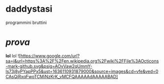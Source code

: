 # daddystasi
programmini bruttini
# *prova*
**lol** lol
![https://www.google.com/url?sa=i&url=https%3A%2F%2Fen.wikipedia.org%2Fwiki%2FFile%3AOcticons-mark-github.svg&psig=AOvVaw2qUmmY-ls73j8yPYapPPx5&ust=1636110931879000&source=images&cd=vfe&ved=0CAsQjRxqFwoTCMiNzKrK_vMCFQAAAAAdAAAAABAD]
